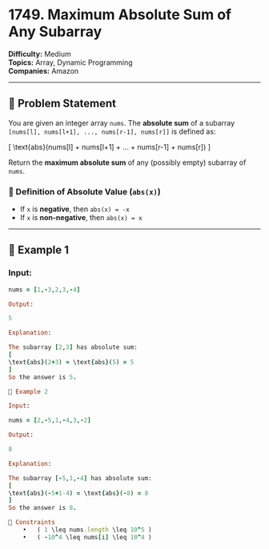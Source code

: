 # 1749. Maximum Absolute Sum of Any Subarray

**Difficulty:** Medium  
**Topics:** Array, Dynamic Programming  
**Companies:** Amazon  

---

## **📝 Problem Statement**

You are given an integer array `nums`. The **absolute sum** of a subarray `[nums[l], nums[l+1], ..., nums[r-1], nums[r]]` is defined as:

\[
\text{abs}(nums[l] + nums[l+1] + ... + nums[r-1] + nums[r])
\]

Return the **maximum absolute sum** of any (possibly empty) subarray of `nums`.

### **🔹 Definition of Absolute Value (`abs(x)`)**
- If `x` is **negative**, then `abs(x) = -x`
- If `x` is **non-negative**, then `abs(x) = x`

---

## **🔹 Example 1**
### **Input:**
```ruby
nums = [1,-3,2,3,-4]

Output:

5

Explanation:

The subarray [2,3] has absolute sum:
[
\text{abs}(2+3) = \text{abs}(5) = 5
]
So the answer is 5.

🔹 Example 2

Input:

nums = [2,-5,1,-4,3,-2]

Output:

8

Explanation:

The subarray [-5,1,-4] has absolute sum:
[
\text{abs}(-5+1-4) = \text{abs}(-8) = 8
]
So the answer is 8.

🔹 Constraints
	•	( 1 \leq nums.length \leq 10^5 )
	•	( -10^4 \leq nums[i] \leq 10^4 )